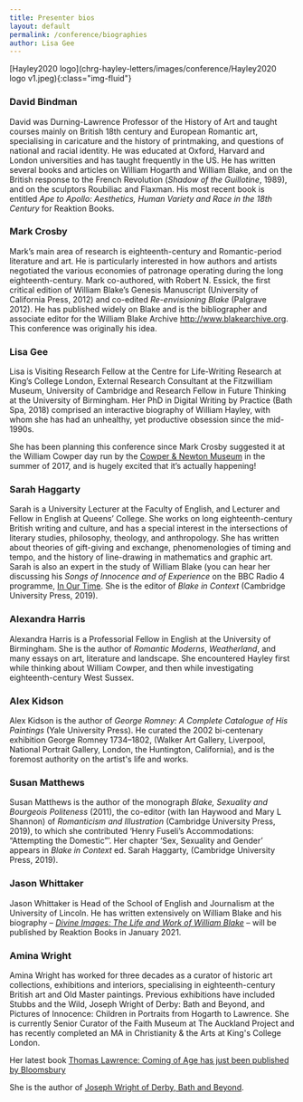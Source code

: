 ```yaml
---
title: Presenter bios
layout: default
permalink: /conference/biographies
author: Lisa Gee
---
```


[Hayley2020 logo](chrg-hayley-letters/images/conference/Hayley2020 logo v1.jpeg){:class="img-fluid"}

### David Bindman

David was Durning-Lawrence Professor of the History of Art and taught courses mainly on British 18th century and European Romantic art, specialising in caricature and the history of printmaking, and questions of national and racial identity. He was educated at Oxford, Harvard and London universities and has taught frequently in the US. He has written several books and articles on William Hogarth and William Blake, and on the British response to the French Revolution (_Shadow of the Guillotine_, 1989), and on the sculptors Roubiliac and Flaxman. His most recent book is entitled _Ape to Apollo: Aesthetics, Human Variety and Race in the 18th Century_ for Reaktion Books.

### Mark Crosby

Mark’s main area of research is eighteenth-century and Romantic-period literature and art. He is particularly interested in how authors and artists negotiated the various economies of patronage operating during the long eighteenth-century. Mark co-authored, with Robert N. Essick, the first critical edition of William Blake’s Genesis Manuscript (University of California Press, 2012) and co-edited _Re-envisioning Blake_ (Palgrave 2012). He has published widely on Blake and is the bibliographer and associate editor for the William Blake Archive http://www.blakearchive.org.
This conference was originally his idea.

### Lisa Gee

Lisa is Visiting Research Fellow at the Centre for Life-Writing Research at King’s College London, External Research Consultant at the Fitzwilliam Museum, University of Cambridge and Research Fellow in Future Thinking at the University of Birmingham. Her PhD in Digital Writing by Practice (Bath Spa, 2018) comprised an interactive biography of William Hayley, with whom she has had an unhealthy, yet productive obsession since the mid-1990s.

She has been planning this conference since Mark Crosby suggested it at the William Cowper day run by the [Cowper & Newton Museum](https://cowperandnewtonmuseum.org.uk/)  in the summer of 2017, and is hugely excited that it’s actually happening!

### Sarah Haggarty

Sarah is a University Lecturer at the Faculty of English, and Lecturer and Fellow in English at Queens’ College. She works on long eighteenth-century British writing and culture, and has a special interest in the intersections of literary studies, philosophy, theology, and anthropology. She has written about theories of gift-giving and exchange, phenomenologies of timing and tempo, and the history of line-drawing in mathematics and graphic art. Sarah is also an expert in the study of William Blake (you can hear her discussing his _Songs of Innocence and of Experience_ on the BBC Radio 4 programme, [In Our Time](https://www.bbc.co.uk/programmes/b07gh4pg). She is the editor of _Blake in Context_ (Cambridge University Press, 2019).

### Alexandra Harris

Alexandra Harris is a Professorial Fellow in English at the University of Birmingham. She is the author of _Romantic Moderns_, _Weatherland_, and many essays on art, literature and landscape. She encountered Hayley first while thinking about William Cowper, and then while investigating eighteenth-century West Sussex.

### Alex Kidson

Alex Kidson is the author of _George Romney: A Complete Catalogue of His Paintings_ (Yale University Press). He curated the 2002 bi-centenary exhibition George Romney 1734–1802, (Walker Art Gallery, Liverpool, National Portrait Gallery, London, the Huntington, California), and is the foremost authority on the artist's life and works.

### Susan Matthews

Susan Matthews is the author of the monograph _Blake, Sexuality and Bourgeois Politeness_ (2011), the co-editor (with Ian Haywood and Mary L Shannon) of _Romanticism and Illustration_ (Cambridge University Press, 2019), to which she contributed ‘Henry Fuseli’s Accommodations: “Attempting the Domestic”’. Her chapter ‘Sex, Sexuality and Gender’ appears in _Blake in Context_ ed. Sarah Haggarty, (Cambridge University Press, 2019).

### Jason Whittaker

Jason Whittaker is Head of the School of English and Journalism at the University of Lincoln. He has written extensively on William Blake and his biography – [_Divine Images: The Life and Work of William Blake_](http://www.reaktionbooks.co.uk/display.asp?ISB=9781789142877) – will be published by Reaktion Books in January 2021.

### Amina Wright

Amina Wright has worked for three decades as a curator of historic art collections, exhibitions and interiors, specialising in eighteenth-century British art and Old Master paintings.    Previous exhibitions have included Stubbs and the Wild, Joseph Wright of Derby: Bath and Beyond, and Pictures of Innocence: Children in Portraits from Hogarth to Lawrence. She is currently Senior Curator of the Faith Museum at The Auckland Project and has recently completed an MA in Christianity & the Arts at King's College London.

Her latest book [Thomas Lawrence: Coming of Age has just been published by Bloomsbury](https://www.bloomsbury.com/uk/thomas-lawrence-9781781300947/)

She is the author of [Joseph Wright of Derby, Bath and Beyond](https://www.bloomsbury.com/uk/joseph-wright-of-derby-9781781300213/).
